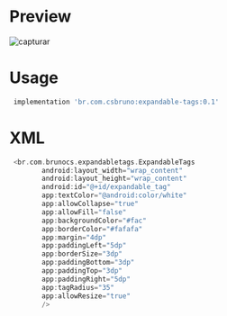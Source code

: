 # Preview
![capturar](https://cloud.githubusercontent.com/assets/19242067/16672284/87f45770-447b-11e6-830c-2288646f4abb.PNG)

# Usage
```groovy
 implementation 'br.com.csbruno:expandable-tags:0.1'
```

# XML
```groovy
 <br.com.brunocs.expandabletags.ExpandableTags
        android:layout_width="wrap_content"
        android:layout_height="wrap_content"
        android:id="@+id/expandable_tag"
        app:textColor="@android:color/white"
        app:allowCollapse="true"
        app:allowFill="false"
        app:backgroundColor="#fac"
        app:borderColor="#fafafa"
        app:margin="4dp"
        app:paddingLeft="5dp"
        app:borderSize="3dp"
        app:paddingBottom="3dp"
        app:paddingTop="3dp"
        app:paddingRight="5dp"
        app:tagRadius="35"
        app:allowResize="true"
        />
 ```
